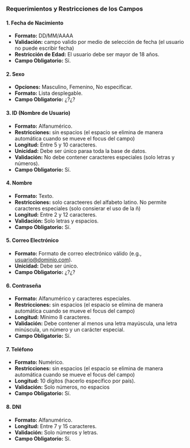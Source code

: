 ### Requerimientos y Restricciones de los Campos

#### 1. Fecha de Nacimiento
- **Formato:** DD/MM/AAAA
- **Validación:** campo valido por medio de selección de fecha (el usuario no puede escribir fecha)
- **Restricción de Edad:** El usuario debe ser mayor de 18 años.
- **Campo Obligatorio:** Sí.

#### 2. Sexo
- **Opciones:** Masculino, Femenino, No especificar.
- **Formato:** Lista desplegable.
- **Campo Obligatorio:** ¿?¿?

#### 3. ID (Nombre de Usuario)
- **Formato:** Alfanumérico.
- **Restricciones:** sin espacios (el espacio se elimina de manera automática cuando se mueve el focus del campo) 
- **Longitud:** Entre 5 y 10 caracteres.
- **Unicidad:** Debe ser único paraa toda la base de datos.
- **Validación:** No debe contener caracteres especiales (solo letras y números).
- **Campo Obligatorio:** Sí.

#### 4. Nombre
- **Formato:** Texto.
- **Restricciones:** solo caracteeres del alfabeto latino. No permite caracteres especiales (solo consierar el uso de la ñ) 
- **Longitud:** Entre 2 y 12 caracteres.
- **Validación:** Solo letras y espacios.
- **Campo Obligatorio:** Sí.

#### 5. Correo Electrónico
- **Formato:** Formato de correo electrónico válido (e.g., usuario@dominio.com).
- **Unicidad:** Debe ser único.
- **Campo Obligatorio:** ¿?¿?

#### 6. Contraseña
- **Formato:** Alfanumérico y caracteres especiales.
- **Restricciones:** sin espacios (el espacio se elimina de manera automática cuando se mueve el focus del campo) 
- **Longitud:** Mínimo 8 caracteres.
- **Validación:** Debe contener al menos una letra mayúscula, una letra minúscula, un número y un carácter especial.
- **Campo Obligatorio:** Sí.

#### 7. Teléfono
- **Formato:** Numérico.
- **Restricciones:** sin espacios (el espacio se elimina de manera automática cuando se mueve el focus del campo) 
- **Longitud:** 10 dígitos (hacerlo específico por país).
- **Validación:** Solo números, no espacios
- **Campo Obligatorio:** Sí.

#### 8. DNI
- **Formato:** Alfanumérico.
- **Longitud:** Entre 7 y 15 caracteres.
- **Validación:** Solo números y letras.
- **Campo Obligatorio:** Sí.
